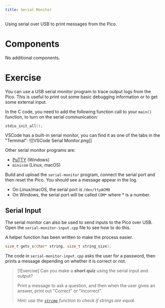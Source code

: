 ```yaml
---
title: Serial Monitor
---
```

Using serial over USB to print messages from the Pico.
# Components
No additional components.
# Exercise
You can use a USB serial monitor program to trace output logs from the Pico. This is useful to print out some basic debugging information or to get some external input.

In the C code, you need to add the following function call to your `main()` function, to turn on the serial communication:
```c
stdio_init_all();
```

VSCode has a built-in serial monitor, you can find it as one of the tabs in the "Terminal":
![[VSCode Serial Monitor.png]]

Other serial monitor programs are:
- [PuTTY](https://www.chiark.greenend.org.uk/~sgtatham/putty/latest.html) (Windows)
- `minicom` (Linux, macOS)

Build and upload the `serial-monitor` program, connect the serial port and then reset the Pico. You should see a message appear in the log.
- On Linux/macOS, the serial port is `/dev/ttyACM0`
- On Windows, the serial port will be called `COM*` where * is a number.

## Serial Input
The serial monitor can also be used to send inputs to the Pico over USB. Open the `serial-monitor-input.cpp` file to see how to do this. 

A helper function has been written to make the process easier.
```C
size_t gets_s(char* string, size_t string_size);
```

The code in `serial-monitor-input.cpp` asks the user for a password, then prints a message depending on whether it is correct or not.

> [!Exercise]
> Can you make a **short quiz** using the serial input and output?
>
> Print a message to ask a question, and then when the user gives an answer, print out "Correct" or "Incorrect".
> 
> *Hint: use the [`strcmp`](https://en.cppreference.com/w/c/string/byte/strcmp) function to check if strings are equal.* 

